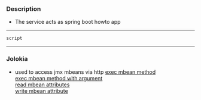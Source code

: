 ### Description
* The service acts as spring boot howto app

---

```
script
```

---

### Jolokia
* used to access jmx mbeans via http
[exec mbean method](http://localhost:8080/actuator/jolokia/exec/org.springframework.boot:type=Endpoint,name=Loggers/loggers)  
[exec mbean method with argument](http://localhost:8080/actuator/jolokia/exec/org.springframework.boot:type=Endpoint,name=Loggers/configureLogLevel/pak/INFO)  
[read mbean attributes](http://localhost:8080/actuator/jolokia/read/pak.jmx:type=MyFlag,name=myFlag)  
[write mbean attribute](http://localhost:8080/actuator/jolokia/write/pak.jmx:type=MyFlag,name=myFlag/Status/true)  
